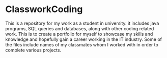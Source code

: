 # ClassworkCoding
This is a repository for my work as a student in university. it includes java programs, SQL queries and databases, along with other coding related work. This is to create a portfolio for myself to showcase my skills and knowledge and hopefully gain a career working in the IT industry.
Some of the files include names of my classmates whom I worked with in order to complete various projects. 

